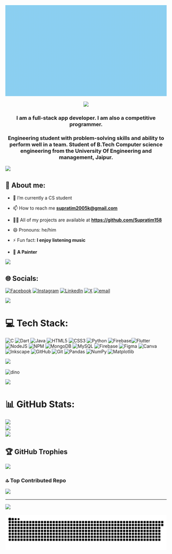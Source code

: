 ![Mobile App Background](vecteezy_application-of-smartphone-with-market-trend-analysis_44604081.gif)

<p align="center">
   <img src="https://readme-typing-svg.herokuapp.com?color=45ffaa&size=40&width=900&height=80&lines=Hi-👋,-I'm-Supratim-Modak"/>
</p>
<h3 align="center">I am a full-stack app developer. I am also a competitive programmer.</h3>


<h3 align="center">Engineering student with problem-solving skills and ability to perform well in a team. Student of B.Tech Computer science engineering from the University Of Engineering and management, Jaipur.</h3>

<img src="https://user-images.githubusercontent.com/73097560/115834477-dbab4500-a447-11eb-908a-139a6edaec5c.gif">

<h2 align="left">🚀 About me:</h2>

- 🔭 I’m currently a CS student

- 📫 How to reach me **supratim2005k@gmail.com**

- 👨‍💻 All of my projects are available at **https://github.com/Supratim158**

- 😄 Pronouns: he/him

- ⚡ Fun fact: **I enjoy listening music**
  
- 🎨 **A Painter**

<img src="https://user-images.githubusercontent.com/73097560/115834477-dbab4500-a447-11eb-908a-139a6edaec5c.gif">

## 🌐 Socials:
[![Facebook](https://img.shields.io/badge/Facebook-%231877F2.svg?logo=Facebook&logoColor=white)](https://facebook.com/supratim.modak.2025) [![Instagram](https://img.shields.io/badge/Instagram-%23E4405F.svg?logo=Instagram&logoColor=white)](https://instagram.com/supratiim__) [![LinkedIn](https://img.shields.io/badge/LinkedIn-%230077B5.svg?logo=linkedin&logoColor=white)](https://linkedin.com/in/supratim-modak) [![X](https://img.shields.io/badge/X-black.svg?logo=X&logoColor=white)](https://x.com/Supratim158) [![email](https://img.shields.io/badge/Email-D14836?logo=gmail&logoColor=white)](mailto:supratim2005k@gmail.com) 

<img src="https://user-images.githubusercontent.com/73097560/115834477-dbab4500-a447-11eb-908a-139a6edaec5c.gif">

# 💻 Tech Stack:
![C](https://img.shields.io/badge/c-%2300599C.svg?style=for-the-badge&logo=c&logoColor=white) ![Dart](https://img.shields.io/badge/dart-%230175C2.svg?style=for-the-badge&logo=dart&logoColor=white) ![Java](https://img.shields.io/badge/java-%23ED8B00.svg?style=for-the-badge&logo=openjdk&logoColor=white) ![HTML5](https://img.shields.io/badge/html5-%23E34F26.svg?style=for-the-badge&logo=html5&logoColor=white) ![CSS3](https://img.shields.io/badge/css3-%231572B6.svg?style=for-the-badge&logo=css3&logoColor=white) ![Python](https://img.shields.io/badge/python-3670A0?style=for-the-badge&logo=python&logoColor=ffdd54)  ![Firebase](https://img.shields.io/badge/firebase-%23039BE5.svg?style=for-the-badge&logo=firebase)![Flutter](https://img.shields.io/badge/Flutter-%2302569B.svg?style=for-the-badge&logo=Flutter&logoColor=white) ![NodeJS](https://img.shields.io/badge/node.js-6DA55F?style=for-the-badge&logo=node.js&logoColor=white) ![NPM](https://img.shields.io/badge/NPM-%23CB3837.svg?style=for-the-badge&logo=npm&logoColor=white) ![MongoDB](https://img.shields.io/badge/MongoDB-%234ea94b.svg?style=for-the-badge&logo=mongodb&logoColor=white) ![MySQL](https://img.shields.io/badge/mysql-4479A1.svg?style=for-the-badge&logo=mysql&logoColor=white) ![Firebase](https://img.shields.io/badge/firebase-a08021?style=for-the-badge&logo=firebase&logoColor=ffcd34) ![Figma](https://img.shields.io/badge/figma-%23F24E1E.svg?style=for-the-badge&logo=figma&logoColor=white) ![Canva](https://img.shields.io/badge/Canva-%2300C4CC.svg?style=for-the-badge&logo=Canva&logoColor=white) ![Inkscape](https://img.shields.io/badge/Inkscape-e0e0e0?style=for-the-badge&logo=inkscape&logoColor=080A13) ![GitHub](https://img.shields.io/badge/github-%23121011.svg?style=for-the-badge&logo=github&logoColor=white) ![Git](https://img.shields.io/badge/git-%23F05033.svg?style=for-the-badge&logo=git&logoColor=white) ![Pandas](https://img.shields.io/badge/pandas-%23150458.svg?style=for-the-badge&logo=pandas&logoColor=white) ![NumPy](https://img.shields.io/badge/numpy-%23013243.svg?style=for-the-badge&logo=numpy&logoColor=white) ![Matplotlib](https://img.shields.io/badge/Matplotlib-%23ffffff.svg?style=for-the-badge&logo=Matplotlib&logoColor=black)

<img src="https://user-images.githubusercontent.com/73097560/115834477-dbab4500-a447-11eb-908a-139a6edaec5c.gif">

![dino](https://storage.googleapis.com/gweb-uniblog-publish-prod/original_images/Dino_non-birthday_version.gif)

<img src="https://user-images.githubusercontent.com/73097560/115834477-dbab4500-a447-11eb-908a-139a6edaec5c.gif">

# 📊 GitHub Stats:
![](https://github-readme-stats.vercel.app/api?username=Supratim158&theme=dark&hide_border=false&include_all_commits=false&count_private=false)<br/>
![](https://nirzak-streak-stats.vercel.app/?user=Supratim158&theme=dark&hide_border=false)<br/>
![](https://github-readme-stats.vercel.app/api/top-langs/?username=Supratim158&theme=dark&hide_border=false&include_all_commits=false&count_private=false&layout=compact)

## 🏆 GitHub Trophies
![](https://github-profile-trophy.vercel.app/?username=Supratim158&theme=radical&no-frame=false&no-bg=true&margin-w=4)

### 🔝 Top Contributed Repo
![](https://github-contributor-stats.vercel.app/api?username=Supratim158&limit=5&theme=dark&combine_all_yearly_contributions=true)

---
[![](https://visitcount.itsvg.in/api?id=Supratim158&icon=0&color=0)](https://visitcount.itsvg.in)

<!-- Proudly created with GPRM ( https://gprm.itsvg.in ) -->



<picture>
  <source media="(prefers-color-scheme: dark)" srcset="https://raw.githubusercontent.com/Supratim158/Supratim158/output/github-snake-dark.svg" />
  <source media="(prefers-color-scheme: light)" srcset="https://raw.githubusercontent.com/Supratim158/Supratim158/output/github-snake.svg" />
  <img alt="github-snake" src="https://raw.githubusercontent.com/Supratim158/Supratim158/output/github-snake.svg" />
</picture>

